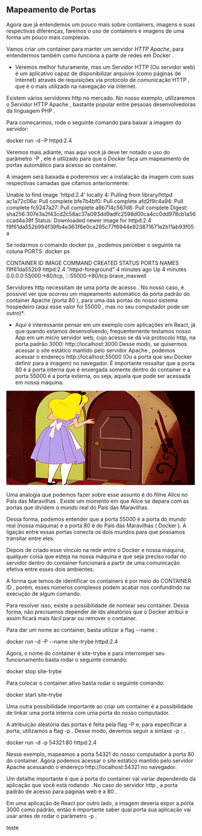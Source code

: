 ## Mapeamento de Portas ##
 
Agora que já entendemos um pouco mais sobre containers, imagens e suas respectivas diferenças, faremos o uso de containers e imagens de uma forma um pouco mais complexas.

Vamos criar um container para manter um servidor *HTTP Apache*, para entendermos também como funciona a parte de redes em Docker .

  * Veremos melhor futuramente, mas um Servidor HTTP (Ou servidor web) é um aplicativo capaz de disponibilizar arquivos (como páginas de internet) através de requisições via protocolo de comunicação HTTP , que é o mais utilizado na navegação via internet.

  Existem vários servidores http no mercado. No nosso exemplo, utilizaremos o Servidor HTTP Apache , bastante popular entre pessoas desenvolvedoras da linguagem PHP .

Para começarmos, rode o seguinte comando para baixar a imagem do servidor:

  docker run -d -P httpd:2.4

Veremos mais adiante, mas aqui você já deve ter notado o uso do parâmetro -P , ele é utilizado para que o Docker faça um mapeamento de portas automático para acesso ao container.


A imagem será baixada e poderemos ver a instalação da imagem com suas respectivas camadas que citamos anteriormente:


Unable to find image 'httpd:2.4' locally
4: Pulling from library/httpd
ac1a72c06a: Pull complete
bfe7b4bf0: Pull complete
afd2f9c4a94: Pull complete
fc9247a27: Pull complete
a9b714c567d8: Pull complete
Digest: sha256:307e3a2f43cd2c58ac37a093dd9adfc2598d00ca4cc0dd978cb1a56ccad4a39f
Status: Downloaded newer image for httpd:2.4
f9f61da552b994f39fb4e363f6e0ca295c77f6944e923871671e2b11ab93f05a

Se rodarmos o comando docker ps , podemos perceber o seguinte na coluna PORTS:
  docker ps

CONTAINER ID   IMAGE       COMMAND              CREATED         STATUS         PORTS                                     NAMES
f9f61da552b9   httpd:2.4   "httpd-foreground"   4 minutes ago   Up 4 minutes   0.0.0.0:55000->80/tcp, :::55000->80/tcp   brave_maxwell

Servidores http necessitam de uma porta de acesso . No nosso caso, é possível ver que ocorreu um mapeamento automático da porta padrão do container Apache (porta 80 ), para uma das portas do nosso sistema hospedeiro (aqui esse valor foi 55000 , mas no seu computador pode ser outro)*.
* Aqui é interessante pensar em um exemplo com aplicações em React, já que quando estamos desenvolvendo, frequentemente testamos nosso App em um micro servidor web, cujo acesso se dá via protocolo http, na porta padrão 3000: http://localhost:3000
Desse modo, se quisermos acessar o site estático mantido pelo servidor Apache , podemos acessar o endereço http://localhost:55000 (Ou a porta que seu Docker definir para a imagem) no navegador.
É importante ressaltar que a porta 80 é a porta interna que é enxergada somente dentro do container e a porta 55000 é a porta externa, ou seja, aquela que pode ser acessada em nossa máquina.

<img src="giphy.gif" />

Uma analogia que podemos fazer sobre esse assunto é do filme Alice no País das Maravilhas . Existe um momento em que Alice se depara com as portas que dividem o mundo real do País das Maravilhas.

Dessa forma, podemos entender que a porta 55000 é a porta do mundo real (nossa máquina) e a porta 80 é do País das Maravilhas ( Docker ). A ligação entre essas portas conecta os dois mundos para que possamos transitar entre eles.

Depois de criado esse vínculo na rede entre o Docker e nossa máquina, qualquer coisa que esteja na nossa máquina e que seja preciso rodar no servidor dentro do container funcionará a partir de uma comunicação efetiva entre esses dois ambientes.

A forma que temos de identificar os containers é por meio do CONTAINER ID , porém, esses números complexos podem acabar nos confundindo na execução de algum comando.

Para resolver isso, existe a possibilidade de nomear seu container. Dessa forma, não precisamos depender de ids aleatórios que o Docker atribui e assim ficará mais fácil parar ou remover o container.

Para dar um nome ao container, basta utilizar a flag --name :

  docker run -d -P --name site-trybe httpd:2.4


Agora, o nome do container é site-trybe e para interromper seu funcionamento basta rodar o seguinte comando:

  docker stop site-trybe

Para colocar o container ativo basta rodar o seguinte comando:

  docker start site-trybe


Uma outra possibilidade importante ao criar um container é a possibilidade de linkar uma porta interna com uma porta do nosso computador.

A atribuição aleatória das portas é feita pela flag -P e, para especificar a porta, utilizamos a flag -p . Desse modo, devemos seguir a sintaxe -p <PORTA-SO-HOSPEDEIRO>:<PORTA-SO-CONVIDADO> .

  docker run -d -p 54321:80 httpd:2.4

Nesse exemplo, mapeamos a porta 54321 do nosso computador à porta 80 do container. Agora podemos acessar o site estático mantido pelo servidor Apache acessando o endereço http://localhost:54321 no navegador.


  Um detalhe importante é que a porta do container vai variar dependendo da aplicação que você está rodando . No caso do servidor http , a porta padrão de acesso para páginas web é a 80 .

  Em uma aplicação de React por outro lado, a imagem deveria expor a porta 3000 como padrão, então é importante saber qual porta sua aplicação vai usar antes de rodar o parâmetro -p .

teste   